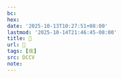 ```yaml
---
bc:
hex:
date: '2025-10-13T10:27:51+08:00'
lastmod: '2025-10-14T21:46:45-08:00'
title: 􄟭
url: 􄟭
tags: [痃]
src: DCCV
note:
---
```

